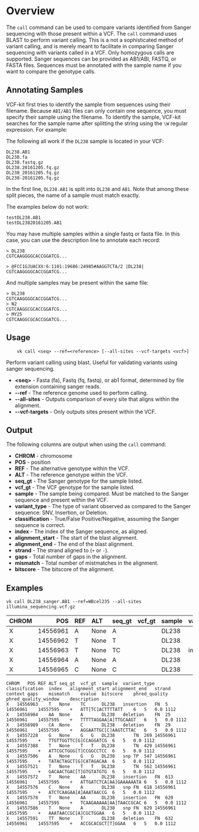 # Overview

The `call` command can be used to compare variants identified from Sanger sequencing with those present within a VCF. The `call` command uses BLAST to perform variant calling. This is a not a sophisticated method of variant calling, and is merely meant to facilitate in comparing Sanger sequencing with variants called in a VCF. Only homozygous calls are supported. Sanger sequences can be provided as AB1/ABI, FASTQ, or FASTA files. Sequences must be annotated with the sample name if you want to compare the genotype calls.

## Annotating Samples

VCF-kit first tries to identify the sample from sequences using their filename. Because `ABI/AB1` files can only contain one sequence, you must specify their sample using the filename. To identify the sample, VCF-kit searches for the sample name after splitting the string using the `\W` regular expression. For example:

The following all work if the `DL238` sample is located in your VCF:
```
DL238.AB1
DL238.fa
DL238.fastq.gz
DL238.20161205.fq.gz
DL238_20161205.fq.gz
DL238-20161205.fq.gz
```

In the first line, `DL238.AB1` is split into `DL238` and `AB1`. Note that among these split pieces, the name of a sample must match exactly.

The examples below do not work:

```
testDL238.AB1
testDL23820161205.AB1
```

You may have multiple samples within a single fastq or fasta file. In this case, you can use the description line to annotate each record:

```
> DL238
CGTCAAGGGGCACCGGATCG...
```

```
> @FCC1GJUACXX:6:1101:19686:24985#AAGGTCTA/2 |DL238|
CGTCAAGGGGCACCGGATCG...
```

And multiple samples may be present within the same file:

```
> DL238
CGTCAAGGGGCACCGGATCG...
> N2
CGTCAAGGCGCACCGGATCG...
> MY25
CGTCAAGGCGCACCGGATCG...
```

## Usage

```
    vk call <seq> --ref=<reference> [--all-sites --vcf-targets <vcf>]
```

Perform variant calling using blast. Useful for validating variants using sanger sequencing.  

* __&lt;seq&gt;__ - Fasta (fa), Fastq (fq, fastq), or ab1 format, determined by file extension containing sanger reads.
* __--ref__ - The reference genome used to perform calling.
* __--all-sites__ - Outputs comparison of every site that aligns within the alignment.
* __--vcf-targets__ - Only outputs sites present within the VCF.

## Output

The following columns are output when using the `call` command:

* __CHROM__ - chromosome
* __POS__ - position
* __REF__ - The alternative genotype within the VCF.
* __ALT__ - The reference genotype within the VCF.
* __seq_gt__ - The Sanger genotype for the sample listed.
* __vcf_gt__ - The VCF genotype for the sample listed.
* __sample__ - The sample being compared. Must be matched to the Sanger sequence and present within the VCF.
* __variant_type__ - The type of variant observed as compared to the Sanger sequence: SNV, Insertion, or Deletion.
* __classification__ - True/False Positive/Negative, assuming the Sanger sequence is correct.
* __index__ - The index of the Sanger sequence, as aligned.
* __alignment_start__ - The start of the blast alignment.
* __alignment_end__ - The end of the blast alignment.
* __strand__ - The strand aligned to (`+` or `-`).
* __gaps__ - Total number of gaps in the alignment.
* __mismatch__ - Total number of mistmatches in the alignment.
* __bitscore__ - The bitscore of the alignment.


## Examples

```
vk call DL238_sanger.AB1 --ref=WBcel235 --all-sites illumina_sequencing.vcf.gz
```

| CHROM   |      POS | REF   | ALT   | seq_gt   | vcf_gt   | sample   | variant_type   | classification   |   index |   alignment_start |   alignment_end | strand   | context           |   gaps |   mismatch |   evalue |   bitscore |
|:--------|---------:|:------|:------|:---------|:---------|:---------|:---------------|:-----------------|--------:|------------------:|----------------:|:---------|:------------------|-------:|-----------:|---------:|-----------:|
| X       | 14556961 | A     | None  | A        |          | DL238    |                |                  |       3 |          14556961 |        14557595 | +        | [A]TTCACTTTT      |      6 |          5 |        0 |       1112 |
| X       | 14556962 | T     | None  | T        |          | DL238    |                |                  |       4 |          14556961 |        14557595 | +        | A[T]TCACTTTTA     |      6 |          5 |        0 |       1112 |
| X       | 14556963 | T     | None  | TC       |          | DL238    | insertion      | FN               |       5 |          14556961 |        14557595 | +        | ATT[TC]ACTTTTATT  |      6 |          5 |        0 |       1112 |
| X       | 14556964 | A     | None  | A        |          | DL238    |                |                  |       7 |          14556961 |        14557595 | +        | ATTC[A]CTTTTATTC  |      6 |          5 |        0 |       1112 |
| X       | 14556965 | C     | None  | C        |          | DL238    |                |                  |       8 |          14556961 |        14557595 | +        | ATTCA[C]TTTTATTCT |      6 |          5 |        0 |       1112 |                                                                                                                 |

```
CHROM   POS REF ALT seq_gt  vcf_gt  sample  variant_type    classification  index   alignment_start alignment_end   strand  context gaps    mismatch    evalue  bitscore    phred_quality   phred_quality_window    description
X   14556963    T   None    TC      DL238   insertion   FN  5   14556961    14557595    +   ATT[TC]ACTTTTATT    6   5   0.0 1112
X   14556984    AA  None    A       DL238   deletion    FN  25  14556961    14557595    +   TTTTTAGGAA[A]TTGCAAGT   6   5   0.0 1112
X   14556989    CA  None    C       DL238   deletion    FN  29  14556961    14557595    +   AGGAATTGC[C]AAGTCTTAC   6   5   0.0 1112
X   14557228    G   None    G   G   DL238       TN  269 14556961    14557595    +   TTGTTGGTTC[G]CCAGGATCG  6   5   0.0 1112
X   14557388    T   None    T   T   DL238       TN  429 14556961    14557595    +   ATTCGCTGGG[T]CCGGCCTCC  6   5   0.0 1112
X   14557506    A   None    G   G   DL238   snp TP  547 14556961    14557595    +   TATACTAGCT[G]CATAGACAA  6   5   0.0 1112
X   14557521    T   None    T   T   DL238       TN  562 14556961    14557595    +   GACAACTGAC[T]GTGTATGTG  6   5   0.0 1112
X   14557572    T   None    AA      DL238   insertion   FN  613 14556961    14557595    +   ATTGATCTCA[AA]GAAAAAATA 6   5   0.0 1112
X   14557576    C   None    A       DL238   snp FN  618 14556961    14557595    +   ATCTCAAGAA[A]AAATAACCG  6   5   0.0 1112
X   14557578    T   None    AA      DL238   insertion   FN  620 14556961    14557595    +   TCAAGAAAAA[AA]TAACCGCAC 6   5   0.0 1112
X   14557586    T   None    A       DL238   snp FN  629 14556961    14557595    +   AAATAACCGC[A]CGCTGGAA   6   5   0.0 1112
X   14557591    TT  None    T       DL238   deletion    FN  632 14556961    14557595    +   ACCGCACGCT[T]GGAA   6   5   0.0 1112
```
